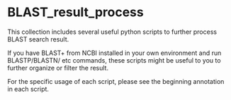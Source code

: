 # BLAST_result_process

This collection includes several useful python scripts to further process BLAST search result.

If you have BLAST+ from NCBI installed in your own environment and run BLASTP/BLASTN/ etc commands, these scripts might be useful to you to further organize or filter the result. 

For the specific usage of each script, please see the beginning annotation in each script.
